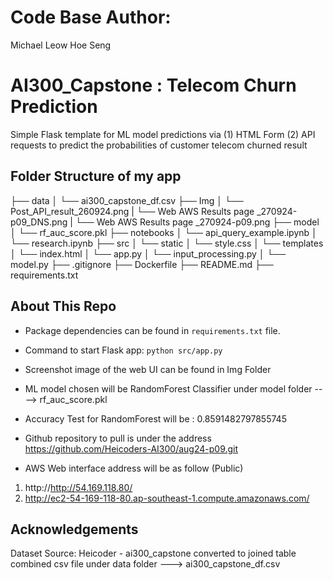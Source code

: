 # Code Base Author: 

Michael Leow Hoe Seng

# AI300_Capstone : Telecom Churn Prediction

Simple Flask template for ML model predictions via (1) HTML Form (2) API requests to predict the probabilities of customer telecom churned result

## Folder Structure of my app

├── data
│   └── ai300_capstone_df.csv
├── Img
│   └── Post_API_result_260924.png
|   └── Web AWS Results page _270924-p09_DNS.png
|   └── Web AWS Results page _270924-p09.png
├── model
│   └── rf_auc_score.pkl
├── notebooks
│   └── api_query_example.ipynb
│   └── research.ipynb
├── src
│   └── static
│      └── style.css
│   └── templates
│      └── index.html
│   └── app.py
│   └── input_processing.py
│   └── model.py
├── .gitignore
├── Dockerfile
├── README.md
├── requirements.txt

## About This Repo

- Package dependencies can be found in `requirements.txt` file.
- Command to start Flask app: `python src/app.py`

- Screenshot image of the web UI can be found in Img Folder

- ML model chosen will be RandomForest Classifier under model folder ----> rf_auc_score.pkl
- Accuracy Test for RandomForest will be :  0.8591482797855745

- Github repository to pull is under the address https://github.com/Heicoders-AI300/aug24-p09.git

- AWS Web interface address will be as follow (Public)
1) http://http://54.169.118.80/
2) http://ec2-54-169-118-80.ap-southeast-1.compute.amazonaws.com/

## Acknowledgements

Dataset Source: Heicoder - ai300_capstone converted to joined table combined csv file under data folder ---> ai300_capstone_df.csv


